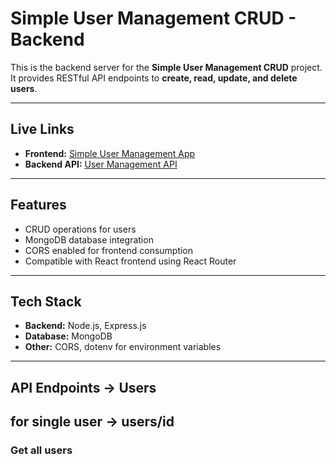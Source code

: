 # Simple User Management CRUD - Backend

This is the backend server for the **Simple User Management CRUD** project.  
It provides RESTful API endpoints to **create, read, update, and delete users**.

---

## Live Links

- **Frontend:** [Simple User Management App](https://simple-user-management-three.vercel.app/)  
- **Backend API:** [User Management API](https://user-management-curd-server.vercel.app/)

---

## Features

- CRUD operations for users
- MongoDB database integration
- CORS enabled for frontend consumption
- Compatible with React frontend using React Router

---

## Tech Stack

- **Backend:** Node.js, Express.js  
- **Database:** MongoDB  
- **Other:** CORS, dotenv for environment variables  

---

## API Endpoints -> Users
## for single user -> users/id

### Get all users

